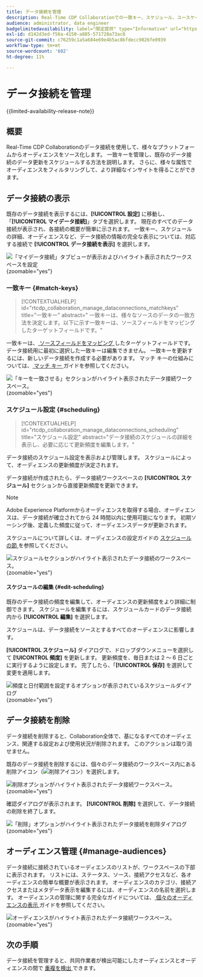 ```yaml
---
title: データ接続を管理
description: Real-Time CDP Collaborationでの一致キー、スケジュール、ユースケース、オーディエンスフィルタリングなど、データ接続を管理する方法について説明します
audience: administrator, data engineer
badgelimitedavailability: label="限定提供" type="Informative" url="https://helpx.adobe.com/legal/product-descriptions/real-time-customer-data-platform-collaboration.html newtab=true"
exl-id: d142d3ed-f56a-4150-a885-571728a73ac8
source-git-commit: c76259c1a5a684e69e4b5ac8bfdecc9026fe0939
workflow-type: tm+mt
source-wordcount: '602'
ht-degree: 11%

---
```


# データ接続を管理

{{limited-availability-release-note}}

## 概要

Real-Time CDP Collaborationのデータ接続を使用して、様々なプラットフォームからオーディエンスをソース化します。 一致キーを管理し、既存のデータ接続のデータ更新をスケジュールする方法を説明します。 さらに、様々な属性でオーディエンスをフィルタリングして、より詳細なインサイトを得ることができます。

## データ接続の表示

既存のデータ接続を表示するには、**[!UICONTROL 設定]** に移動し、「**[!UICONTROL マイデータ接続]**」タブを選択します。 現在のすべてのデータ接続が表示され、各接続の概要が簡単に示されます。 一致キー、スケジュールの詳細、オーディエンスなど、データ接続の情報の完全な表示については、対応する接続で **[!UICONTROL データ接続を表示]** を選択します。

![ 「マイデータ接続」タブビューが表示およびハイライト表示されたワークスペースを設定 ](/help/assets/setup/manage-data-connection/my-data-connections.png){zoomable="yes"}

### 一致キー {#match-keys}

>[!CONTEXTUALHELP]
>id="rtcdp_collaboration_manage_dataconnections_matchkeys"
>title="一致キー"
>abstract=" 一致キーは、様々なソースのデータの一致方法を決定します。以下に示す一致キーは、ソースフィールドをマッピングしたターゲットフィールドです。"

一致キーは、[ ソースフィールドをマッピング ](./onboard-audiences.md#map-fields) したターゲットフィールドです。 データ接続用に最初に選択した一致キーは編集できません。 一致キーを更新するには、新しいデータ接続を作成する必要があります。 マッチ キーの仕組みについては、[ マッチ キー ](./onboard-account.md#set-up-match-keys) ガイドを参照してください。

![ 「キーを一致させる」セクションがハイライト表示されたデータ接続ワークスペース。](/help/assets/setup/manage-data-connection/view-data-connection-match-keys.png){zoomable="yes"}

### スケジュール設定 {#scheduling}

>[!CONTEXTUALHELP]
>id="rtcdp_collaboration_manage_dataconnections_scheduling"
>title="スケジュール設定"
>abstract="データ接続のスケジュールの詳細を表示し、必要に応じて更新頻度を編集します。"

データ接続のスケジュール設定を表示および管理します。 スケジュールによって、オーディエンスの更新頻度が決定されます。

データ接続が作成されたら、データ接続ワークスペースの **[!UICONTROL スケジュール]** セクションから直接更新頻度を更新できます。

>[!NOTE]
>
>Adobe Experience Platformからオーディエンスを取得する場合、オーディエンスは、データ接続が確立されてから 24 時間以内に使用可能になります。 初期ソーシング後、定義した頻度に従って、オーディエンスデータが更新されます。

スケジュールについて詳しくは、オーディエンスの設定ガイドの [ スケジュールの節 ](/help/guide/setup/onboard-audiences.md#schedule) を参照してください。

![ スケジュールセクションがハイライト表示されたデータ接続のワークスペース。](/help/assets/setup/manage-data-connection/view-data-connection-scheduling.png){zoomable="yes"}

#### スケジュールの編集 {#edit-scheduling}

既存のデータ接続の頻度を編集して、オーディエンスの更新頻度をより詳細に制御できます。 スケジュールを編集するには、スケジュールカードのデータ接続内から **[!UICONTROL 編集]** を選択します。

スケジュールは、データ接続をソースとするすべてのオーディエンスに影響します。

**[!UICONTROL スケジュール]** ダイアログで、ドロップダウンメニューを選択して **[!UICONTROL 頻度]** を更新します。 更新頻度を、毎日または 2 ～ 6 日ごとに実行するように設定します。 完了したら、「**[!UICONTROL 保存]** を選択して変更を適用します。

![ 頻度と日付範囲を設定するオプションが表示されているスケジュールダイアログ ](../../assets/setup/manage-data-connection/scheduling-dialog.png){zoomable="yes"}

## データ接続を削除

データ接続を削除すると、Collaboration全体で、基になるすべてのオーディエンス、関連する設定および使用状況が削除されます。 このアクションは取り消せません。

既存のデータ接続を削除するには、個々のデータ接続のワークスペース内にある削除アイコン（![ 削除アイコン ](/help/assets/common/delete.svg)）を選択します。

![ 削除オプションがハイライト表示されたデータ接続ワークスペース。](/help/assets/setup/manage-data-connection/delete-data-connection.png){zoomable="yes"}

確認ダイアログが表示されます。 **[!UICONTROL 削除]** を選択して、データ接続の削除を終了します。

![ 「削除」オプションがハイライト表示されたデータ接続を削除ダイアログ ](/help/assets/setup/manage-data-connection/delete-data-connection-confirm.png){zoomable="yes"}

## オーディエンス管理 {#manage-audiences}

データ接続に接続されているオーディエンスのリストが、ワークスペースの下部に表示されます。 リストには、ステータス、ソース、接続アクセスなど、各オーディエンスの簡単な概要が表示されます。 オーディエンスのカテゴリ、接続アクセスまたはメタデータ表示を編集するには、オーディエンスの名前を選択します。 オーディエンスの管理に関する完全なガイドについては、[ 個々のオーディエンスの表示 ](./onboard-audiences.md#view-individual-audiences) ガイドを参照してください。

![ オーディエンスがハイライト表示されたデータ接続ワークスペース。](/help/assets/setup/manage-data-connection/view-data-connection-manage-audiences.png){zoomable="yes"}

## 次の手順

データ接続を管理すると、共同作業者が検出可能にしたオーディエンスとオーディエンスの間で [ 重複を検出 ](/help/guide/collaborate/discover.md) できます。
